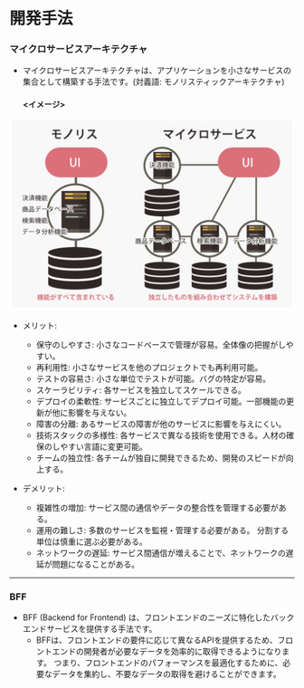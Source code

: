 # 開発手法

### マイクロサービスアーキテクチャ
- マイクロサービスアーキテクチャは、アプリケーションを小さなサービスの集合として構築する手法です。(対義語: モノリスティックアーキテクチャ)
  #### <イメージ>
![マイクロサービスアーキテクチャ](image.png)

- メリット:
  - 保守のしやすさ: 小さなコードベースで管理が容易。全体像の把握がしやすい。
  - 再利用性: 小さなサービスを他のプロジェクトでも再利用可能。
  - テストの容易さ: 小さな単位でテストが可能。バグの特定が容易。
  - スケーラビリティ: 各サービスを独立してスケールできる。
  - デプロイの柔軟性: サービスごとに独立してデプロイ可能。一部機能の更新が他に影響を与えない。
  - 障害の分離: あるサービスの障害が他のサービスに影響を与えにくい。
  - 技術スタックの多様性: 各サービスで異なる技術を使用できる。人材の確保のしやすい言語に変更可能。
  - チームの独立性: 各チームが独自に開発できるため、開発のスピードが向上する。

- デメリット:
  - 複雑性の増加: サービス間の通信やデータの整合性を管理する必要がある。
  - 運用の難しさ: 多数のサービスを監視・管理する必要がある。 分割する単位は慎重に選ぶ必要がある。
  - ネットワークの遅延: サービス間通信が増えることで、ネットワークの遅延が問題になることがある。
--- 

### BFF
- BFF (Backend for Frontend) は、フロントエンドのニーズに特化したバックエンドサービスを提供する手法です。
  - BFFは、フロントエンドの要件に応じて異なるAPIを提供するため、フロントエンドの開発者が必要なデータを効率的に取得できるようになります。
  つまり、フロントエンドのパフォーマンスを最適化するために、必要なデータを集約し、不要なデータの取得を避けることができます。    
  
